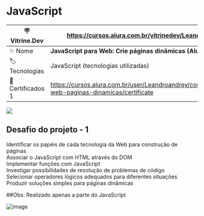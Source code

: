 # JavaScript
| :placard: Vitrine.Dev| https://cursos.alura.com.br/vitrinedev/Leandroandrey
| -------------  | --- |
| :sparkles: Nome        | **JavaScript para Web: Crie páginas dinâmicas (Alura Midi)**
| :label: Tecnologias |  JavaScript (tecnologias utilizadas)
| :rocket: Certificados 1       | https://cursos.alura.com.br/user/Leandroandrey/course/javascript-web-paginas-dinamicas/certificate

<!-- Inserir imagem com a #vitrinedev ao final do link -->
![](![Screenshot_4](https://user-images.githubusercontent.com/65931981/206862070-868e44b1-311a-45b4-8746-f853dd3b64b0.png)#vitrinedev)

## Desafio do projeto - 1

Identificar os papéis de cada tecnologia da Web para construção de páginas<br />
Associar o JavaScript com HTML através do DOM<br />
Implementar funções com JavaScript<br />
Investigar possibilidades de resolução de problemas de código<br />
Selecionar operadores lógicos adequados para diferentes situações<br />
Produzir soluções simples para páginas dinâmicas<br />

##Obs: Realizado apenas a parte do JavaScript

![image](https://user-images.githubusercontent.com/65931981/209727826-6c83b0e4-9a79-4d3f-ac4e-a0ef676d2195.png)
